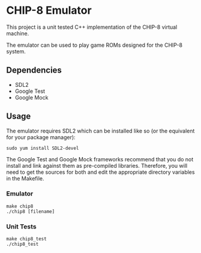 # CHIP-8 Emulator
This project is a unit tested C++ implementation of the CHIP-8 virtual machine.

The emulator can be used to play game ROMs designed for the CHIP-8 system.
## Dependencies
* SDL2
* Google Test
* Google Mock
## Usage
The emulator requires SDL2 which can be installed like so (or the equivalent for your package manager):
```
sudo yum install SDL2-devel
```
The Google Test and Google Mock frameworks recommend that you do not install and link against them as pre-compiled libraries.
Therefore, you will need to get the sources for both and edit the appropriate directory variables in the Makefile.
### Emulator
```
make chip8
./chip8 [filename]
```
### Unit Tests
```
make chip8_test
./chip8_test
```
